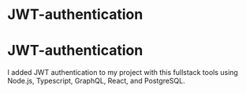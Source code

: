 # JWT-authentication
# JWT-authentication

I added JWT authentication to my project with this fullstack tools using Node.js, Typescript, GraphQL, React, and PostgreSQL.
